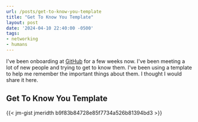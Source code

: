 ```yaml
---
url: /posts/get-to-know-you-template
title: "Get To Know You Template"
layout: post
date: '2024-04-10 22:40:00 -0500'
tags:
- networking
- humans
---
```


I've been onboarding at [GitHub](https://github.com) for a few weeks now.  I've been meeting a lot of new people and trying to get to know them.  I've been using a template to help me remember the important things about them.  I thought I would share it here.

## Get To Know You Template

{{< jm-gist jmeridth b9f83b84728e85f7734a526b81394bd3 >}}
